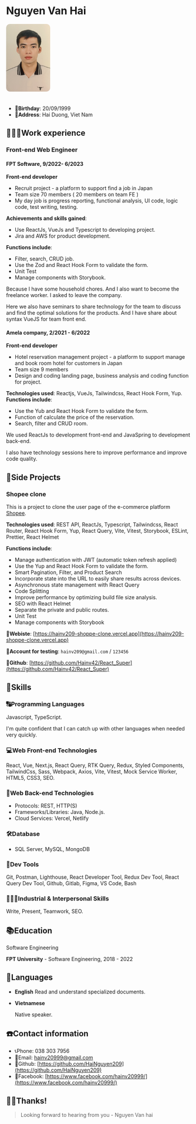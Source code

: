 # Nguyen Van Hai

<img src="./avatar.jpg" width="120" style='border-radius: 10px; margin-bottom: 20px;'/>

- 👶**Birthday**: 20/09/1999
- 🏰**Address**: Hai Duong, Viet Nam

## 💁🏻‍♂️Work experience

### Front-end Web Engineer

#### FPT Software, 9/2022- 6/2023

**Front-end developer**

- Recruit project - a platform to support find a job in Japan
- Team size 70 members ( 20 members on team FE )
- My day job is progress reporting, functional analysis, UI code, logic code, test writing, testing.

**Achievements and skills gained**:

- Use ReactJs, VueJs and Typescript to developing project.
- Jira and AWS for product development.

**Functions include**:

- Filter, search, CRUD job.
- Use the Zod and React Hook Form to validate the form.
- Unit Test
- Manage components with Storybook.

Because I have some household chores. And I also want to become the freelance worker. I asked to leave the company.

Here we also have seminars to share technology for the team to discuss and find the optimal solutions for the products. And I have share about syntax VueJS for team front end.

#### Amela company, 2/2021 - 6/2022

**Front-end developer**

- Hotel reservation management project - a platform to support manage and book room hotel for customers in Japan
- Team size 9 members
- Design and coding landing page, business analysis and coding function for project.

**Technologies used**: Reactjs, VueJs, Tailwindcss, React Hook Form, Yup.
**Functions include**:

- Use the Yub and React Hook Form to validate the form.
- Function of calculate the price of the reservation.
- Search, filter and CRUD room.

We used ReactJs to development front-end and JavaSpring to development back-end.

I also have technology sessions here to improve performance and improve code quality.

## 👔Side Projects

### Shopee clone

This is a project to clone the user page of the e-commerce platform [Shopee](https://shopee.com).

**Technologies used**: REST API, ReactJs, Typescript, Tailwindcss, React Router, React Hook Form, Yup, React Query, Vite, Vitest, Storybook, ESLint, Prettier, React Helmet

**Functions include**:

- Manage authentication with JWT (automatic token refresh applied)
- Use the Yup and React Hook Form to validate the form.
- Smart Pagination, Filter, and Product Search
- Incorporate state into the URL to easily share results across devices.
- Asynchronous state management with React Query
- Code Splitting
- Improve performance by optimizing build file size analysis.
- SEO with React Helmet
- Separate the private and public routes.
- Unit Test
- Manage components with Storybook

**🔗Webiste**: [https://hainv209-shoppe-clone.vercel.app](https://hainv209-shoppe-clone.vercel.app)

**🔐Account for testing**: `hainv209@gmail.com` / `123456`

**🔗Github**: [https://github.com/Hainv42/React_Super](https://github.com/Hainv42/React_Super)

## 🔧Skills

### 🔠Programming Languages

Javascript, TypeScript.

I'm quite confident that I can catch up with other languages when needed very quickly.

### 💻Web Front-end Technologies

React, Vue, Next.js, React Query, RTK Query, Redux, Styled Components, TailwindCss, Sass, Webpack, Axios, Vite, Vitest, Mock Service Worker, HTML5, CSS3, SEO.

### 🧮Web Back-end Technologies

- Protocols: REST, HTTP(S)
- Frameworks/Libraries: Java, Node.js.
- Cloud Services: Vercel, Netlify

### 🛠Database

- SQL Server, MySQL, MongoDB

### 🔨Dev Tools

Git, Postman, Lighthouse, React Developer Tool, Redux Dev Tool, React Query Dev Tool, Github, Gitlab, Figma, VS Code, Bash

### 💁🏻‍♂️Industrial & Interpersonal Skills

Write, Present, Teamwork, SEO.

## 📚Education

Software Engineering

**FPT University** - Software Engineering, 2018 - 2022

## 💋Languages

- **English**
  Read and understand specialized documents.

- **Vietnamese**

  Native speaker.

## ☎️Contact information

- 📞Phone: 038 303 7956
- 📧Email: [hainv20999@gmail.com](mailto:hainv20999@gmail.com)
- 🔗Github: [https://github.com/HaiNguyen209](https://github.com/HaiNguyen209)
- 🔗Facebook: [https://www.facebook.com/hainv20999/](https://www.facebook.com/hainv20999/)

## 🙏🏻Thanks!

> Looking forward to hearing from you - Nguyen Van hai
